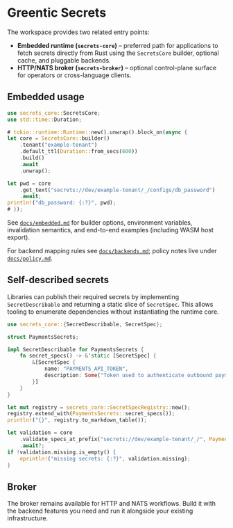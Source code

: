 # Greentic Secrets

The workspace provides two related entry points:

* **Embedded runtime (`secrets-core`)** – preferred path for applications to
  fetch secrets directly from Rust using the `SecretsCore` builder, optional
  cache, and pluggable backends.
* **HTTP/NATS broker (`secrets-broker`)** – optional control-plane surface for
  operators or cross-language clients.

## Embedded usage

```rust
use secrets_core::SecretsCore;
use std::time::Duration;

# tokio::runtime::Runtime::new().unwrap().block_on(async {
let core = SecretsCore::builder()
    .tenant("example-tenant")
    .default_ttl(Duration::from_secs(600))
    .build()
    .await
    .unwrap();

let pwd = core
    .get_text("secrets://dev/example-tenant/_/configs/db_password")
    .await;
println!("db_password: {:?}", pwd);
# });
```

See [`docs/embedded.md`](docs/embedded.md) for builder options, environment
variables, invalidation semantics, and end-to-end examples (including WASM host
export).

For backend mapping rules see [`docs/backends.md`](docs/backends.md); policy
notes live under [`docs/policy.md`](docs/policy.md).

## Self-described secrets

Libraries can publish their required secrets by implementing
`SecretDescribable` and returning a static slice of `SecretSpec`. This allows
tooling to enumerate dependencies without instantiating the runtime core.

```rust
use secrets_core::{SecretDescribable, SecretSpec};

struct PaymentsSecrets;

impl SecretDescribable for PaymentsSecrets {
    fn secret_specs() -> &'static [SecretSpec] {
        &[SecretSpec {
            name: "PAYMENTS_API_TOKEN",
            description: Some("Token used to authenticate outbound payment calls"),
        }]
    }
}

let mut registry = secrets_core::SecretSpecRegistry::new();
registry.extend_with(PaymentsSecrets::secret_specs());
println!("{}", registry.to_markdown_table());

let validation = core
    .validate_specs_at_prefix("secrets://dev/example-tenant/_/", PaymentsSecrets::secret_specs())
    .await?;
if !validation.missing.is_empty() {
    eprintln!("missing secrets: {:?}", validation.missing);
}
```

## Broker

The broker remains available for HTTP and NATS workflows. Build it with the
backend features you need and run it alongside your existing infrastructure.
